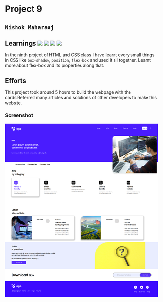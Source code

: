 # Project 9

## `Nishok Maharaaj`

## Learnings ![](https://img.shields.io/badge/Language-HTML-orange) ![](https://img.shields.io/badge/Language-CSS-green) ![](https://img.shields.io/badge/CSS-Position-yellow) ![](https://img.shields.io/badge/CSS-Flexbox-blue)

In the ninth project of HTML and CSS class I have learnt every small things in CSS like `box-shadow`, `position`, `flex-box` and used it all together. Learnt more about flex-box and its properties along that.

## Efforts

This project took around 5 hours to build the webpage with the cards.Referred many articles and solutions of other developers to make this website.

### Screenshot

![Project 9](./output9.png)
